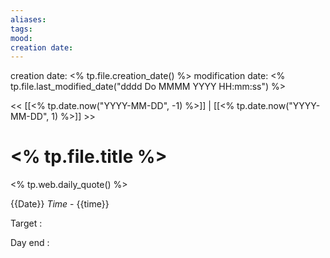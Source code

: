 ```yaml
---
aliases: 
tags: 
mood: 
creation date:
---
```


creation date: <% tp.file.creation_date() %>
modification date: <% tp.file.last_modified_date("dddd Do MMMM YYYY HH:mm:ss") %>


<< [[<% tp.date.now("YYYY-MM-DD", -1) %>]] | [[<% tp.date.now("YYYY-MM-DD", 1) %>]] >>

# <% tp.file.title %>

<% tp.web.daily_quote() %>

{{Date}}
*Time* - {{time}}


Target : 

Day end : 

